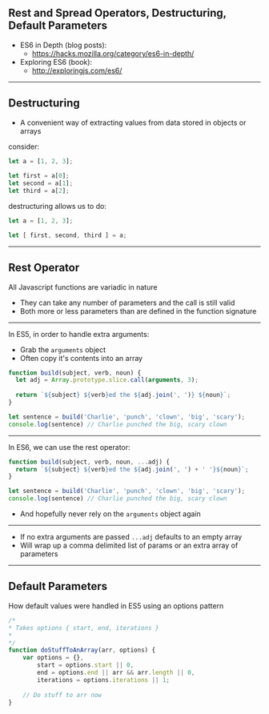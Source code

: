 ## Rest and Spread Operators, Destructuring, Default Parameters

* ES6 in Depth (blog posts): 
  * https://hacks.mozilla.org/category/es6-in-depth/
* Exploring ES6 (book): 
  * http://exploringjs.com/es6/


---


## Destructuring

* A convenient way of extracting values from data stored in objects or arrays

consider:

```javascript
let a = [1, 2, 3];
    
let first = a[0];
let second = a[1];
let third = a[2];
```

destructuring allows us to do:

```javascript
let a = [1, 2, 3];

let [ first, second, third ] = a;
```


---


## Rest Operator

All Javascript functions are variadic in nature
  * They can take any number of parameters and the call is still valid
  * Both more or less parameters than are defined in the function signature
 

----


In ES5, in order to handle extra arguments:
* Grab the `arguments` object
* Often copy it's contents into an array

```javascript
function build(subject, verb, noun) {
  let adj = Array.prototype.slice.call(arguments, 3);
    
  return `${subject} ${verb}ed the ${adj.join(', ')} ${noun}`;
}

let sentence = build('Charlie', 'punch', 'clown', 'big', 'scary');
console.log(sentence) // Charlie punched the big, scary clown
```


----

In ES6, we can use the rest operator:

```javascript
function build(subject, verb, noun, ...adj) {
  return `${subject} ${verb}ed the ${adj.join(', ') + ' '}${noun}`;
}

let sentence = build('Charlie', 'punch', 'clown', 'big', 'scary');
console.log(sentence) // Charlie punched the big, scary clown
```

* And hopefully never rely on the `arguments` object again


----


* If no extra arguments are passed `...adj` defaults to an empty array
* Will wrap up a comma delimited list of params or an extra array of parameters

---


## Default Parameters

How default values were handled in ES5 using an options pattern

```javascript
/*
* Takes options { start, end, iterations }
*
*/
function doStuffToAnArray(arr, options) {
    var options = {},
        start = options.start || 0,
        end = options.end || arr && arr.length || 0,
        iterations = options.iterations || 1;
        
    // Do stuff to arr now
}

```